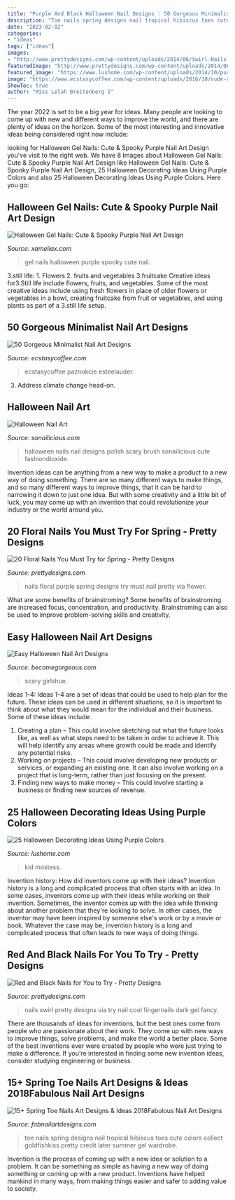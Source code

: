 ```yaml
---
title: "Purple And Black Halloween Nail Designs : 50 Gorgeous Minimalist Nail Art Designs"
description: "Toe nails spring designs nail tropical hibiscus toes cute colors collect goldfishkiss pretty credit later summer gel wardrobe"
date: "2023-02-02"
categories:
- "ideas"
tags: ["ideas"]
images:
- "http://www.prettydesigns.com/wp-content/uploads/2014/06/Swirl-Nails.jpg"
featuredImage: "http://www.prettydesigns.com/wp-content/uploads/2014/06/Swirl-Nails.jpg"
featured_image: "https://www.lushome.com/wp-content/uploads/2014/10/purple-colors-halloween-decorating-ideas-15.jpg"
image: "https://www.ecstasycoffee.com/wp-content/uploads/2016/10/nude-nails-with-a-polka-dot.jpg"
ShowToc: true
author: "Miss Lelah Breitenberg I"
---
```



The year 2022 is set to be a big year for ideas. Many people are looking to come up with new and different ways to improve the world, and there are plenty of ideas on the horizon. Some of the most interesting and innovative ideas being considered right now include: 

	

		
looking for Halloween Gel Nails: Cute &amp; Spooky Purple Nail Art Design you've visit to the right web. We have 8 Images about Halloween Gel Nails: Cute &amp; Spooky Purple Nail Art Design like Halloween Gel Nails: Cute &amp; Spooky Purple Nail Art Design, 25 Halloween Decorating Ideas Using Purple Colors and also 25 Halloween Decorating Ideas Using Purple Colors. Here you go:
		
    
## Halloween Gel Nails: Cute &amp; Spooky Purple Nail Art Design

<img loading=lazy src="https://www.xameliax.com/wp-content/uploads/2019/10/purple-halloween-gel-nails.jpg" onerror="this.onerror=null;this.src='https://tse2.mm.bing.net/th?id=OIP.cu5JaZBmqB3zsDbZfP0HNgAAAA&amp;pid=15.1';" alt="Halloween Gel Nails: Cute &amp; Spooky Purple Nail Art Design">

_Source: xameliax.com_

>gel nails halloween purple spooky cute nail. 

	

3.still life: 1. Flowers 2. fruits and vegetables 3.fruitcake
Creative ideas for3.Still life include flowers, fruits, and vegetables. Some of the most creative ideas include using fresh flowers in place of older flowers or vegetables in a bowl, creating fruitcake from fruit or vegetables, and using plants as part of a 3.still life setup.

    
## 50 Gorgeous Minimalist Nail Art Designs

<img loading=lazy src="https://www.ecstasycoffee.com/wp-content/uploads/2016/10/nude-nails-with-a-polka-dot.jpg" onerror="this.onerror=null;this.src='https://tse4.mm.bing.net/th?id=OIP.RUE_ZeW9GHkeF10QoPdiYwHaLH&amp;pid=15.1';" alt="50 Gorgeous Minimalist Nail Art Designs">

_Source: ecstasycoffee.com_

>ecstasycoffee paznokcie esteelauder. 

	

3. Address climate change head-on. 

    
## Halloween Nail Art

<img loading=lazy src="http://sonailicious.com/wp-content/uploads/2013/10/halloween-nail-art-2.jpg" onerror="this.onerror=null;this.src='https://tse3.mm.bing.net/th?id=OIP.jbdNkcGLpIv_e6sz2ua6uQHaK8&amp;pid=15.1';" alt="Halloween Nail Art">

_Source: sonailicious.com_

>halloween nails nail designs polish scary brush sonailicious cute fashiondioxide. 

	

Invention ideas can be anything from a new way to make a product to a new way of doing something. There are so many different ways to make things, and so many different ways to improve things, that it can be hard to narrowing it down to just one idea. But with some creativity and a little bit of luck, you may come up with an invention that could revolutionize your industry or the world around you.

    
## 20 Floral Nails You Must Try For Spring - Pretty Designs

<img loading=lazy src="http://www.prettydesigns.com/wp-content/uploads/2015/12/Purple-Floral-Nails.jpg" onerror="this.onerror=null;this.src='https://tse1.mm.bing.net/th?id=OIP.v3u9Y2fdJwN9zt2X1zqqoAHaLH&amp;pid=15.1';" alt="20 Floral Nails You Must Try for Spring - Pretty Designs">

_Source: prettydesigns.com_

>nails floral purple spring designs try must nail pretty via flower. 

	

What are some benefits of brainstroming?
Some benefits of brainstroming are increased focus, concentration, and productivity. Brainstroming can also be used to improve problem-solving skills and creativity.

    
## Easy Halloween Nail Art Designs

<img loading=lazy src="https://static.becomegorgeous.com/img/arts/2011/Oct/13/5627/fun_halloween_nails.jpg" onerror="this.onerror=null;this.src='https://tse2.mm.bing.net/th?id=OIP.t1Sg7JUahkJB2phXk8UUMQHaJ4&amp;pid=15.1';" alt="Easy Halloween Nail Art Designs">

_Source: becomegorgeous.com_

>scary girlshue. 

	

Ideas 1-4:
Ideas 1-4 are a set of ideas that could be used to help plan for the future. These ideas can be used in different situations, so it is important to think about what they would mean for the individual and their business. Some of these ideas include:
1. Creating a plan – This could involve sketching out what the future looks like, as well as what steps need to be taken in order to achieve it. This will help identify any areas where growth could be made and identify any potential risks. 
2. Working on projects – This could involve developing new products or services, or expanding an existing one. It can also involve working on a project that is long-term, rather than just focusing on the present. 
3. Finding new ways to make money – This could involve starting a business or finding new sources of revenue.

    
## 25 Halloween Decorating Ideas Using Purple Colors

<img loading=lazy src="https://www.lushome.com/wp-content/uploads/2014/10/purple-colors-halloween-decorating-ideas-15.jpg" onerror="this.onerror=null;this.src='https://tse3.mm.bing.net/th?id=OIP.qRF9dFZcRgMX-oRU9DmKZwHaJS&amp;pid=15.1';" alt="25 Halloween Decorating Ideas Using Purple Colors">

_Source: lushome.com_

>kid mostess. 

	

Invention history: How did inventors come up with their ideas?
Invention history is a long and complicated process that often starts with an idea. In some cases, inventors come up with their ideas while working on their invention. Sometimes, the inventor comes up with the idea while thinking about another problem that they're looking to solve. In other cases, the inventor may have been inspired by someone else's work or by a movie or book. Whatever the case may be, invention history is a long and complicated process that often leads to new ways of doing things.

    
## Red And Black Nails For You To Try - Pretty Designs

<img loading=lazy src="http://www.prettydesigns.com/wp-content/uploads/2014/06/Swirl-Nails.jpg" onerror="this.onerror=null;this.src='https://tse2.mm.bing.net/th?id=OIP.c8Z4flkntvah3tL2CG4kEwHaKQ&amp;pid=15.1';" alt="Red and Black Nails for You to Try - Pretty Designs">

_Source: prettydesigns.com_

>nails swirl pretty designs via try nail cool fingernails dark gel fancy. 

	

There are thousands of ideas for inventions, but the best ones come from people who are passionate about their work. They come up with new ways to improve things, solve problems, and make the world a better place. Some of the best inventions ever were created by people who were just trying to make a difference. If you're interested in finding some new invention ideas, consider studying engineering or business.

    
## 15+ Spring Toe Nails Art Designs &amp; Ideas 2018Fabulous Nail Art Designs

<img loading=lazy src="http://fabnailartdesigns.com/wp-content/uploads/2018/04/15-Spring-Toe-Nails-Art-Designs-Ideas-2018-2.jpg" onerror="this.onerror=null;this.src='https://tse1.mm.bing.net/th?id=OIP.HxM8nOz5ffKiKdGHrlQLYwHaJP&amp;pid=15.1';" alt="15+ Spring Toe Nails Art Designs &amp; Ideas 2018Fabulous Nail Art Designs">

_Source: fabnailartdesigns.com_

>toe nails spring designs nail tropical hibiscus toes cute colors collect goldfishkiss pretty credit later summer gel wardrobe. 

	

Invention is the process of coming up with a new idea or solution to a problem. It can be something as simple as having a new way of doing something or coming up with a new product. Inventions have helped mankind in many ways, from making things easier and safer to adding value to society.

